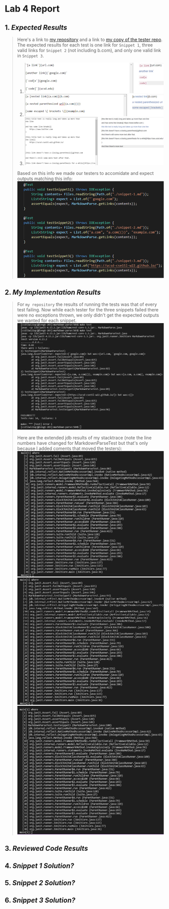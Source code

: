 # **Lab 4 Report**
## 1. *Expected Results*
> Here's a link to [my repository](https://github.com/quistian241/markdown-parse) and a link to [my copy of the tester repo](https://github.com/quistian241/markdown-parse-two-main).
> The expected results for each test is one link for `Snippet 1`, three valid links for `Snippet 2`  (not including b.com), and only one valid link in `Snippet 3`. 
> 1. ![test-one](https://github.com/quistian241/cse15l-lab-reports/blob/main/lab_4_images/Lab4_4.png?raw=true)
> 2. ![test-two](https://github.com/quistian241/cse15l-lab-reports/blob/main/lab_4_images/Lab4_5.png?raw=true)
> 3. ![test-three](https://github.com/quistian241/cse15l-lab-reports/blob/main/lab_4_images/Lab4_6.png?raw=true)
>
> Based on this info we made our testers to accomidate and expect outputs matching this info: ![the-testers-for-snippets](https://github.com/quistian241/cse15l-lab-reports/blob/main/lab_4_images/Lab4_3.png?raw=true)
>

## 2. *My Implementation Results*
> For `my repository` the results of running the tests was that of every test failing. Now while each tester for the three snippets failed there were no exceptions thrown, we only didn't get the expected outputs we wanted for each snippet. ![The_Image](https://github.com/quistian241/cse15l-lab-reports/blob/main/lab_4_images/Lab4_1.png?raw=true)
>
> Here are the extended jdb results of my stacktrace (note the line numbers have changed for MarkdownParseTest but that's only because I added coments that moved the testers):
> ![MySnip1](https://github.com/quistian241/cse15l-lab-reports/blob/main/lab_4_images/Lab4_MySnip1.png?raw=true) ![MySnip2](https://github.com/quistian241/cse15l-lab-reports/blob/main/lab_4_images/Lab4_MySnip2.png?raw=true) ![MySnip3](https://github.com/quistian241/cse15l-lab-reports/blob/main/lab_4_images/Lab4_MySnip3.png?raw=true) 

## 3. *Reviewed Code Results*
>

## 4. *Snippet 1 Solution?*
>

## 5. *Snippet 2 Solution?*
>

## 6. *Snippet 3 Solution?*
>
